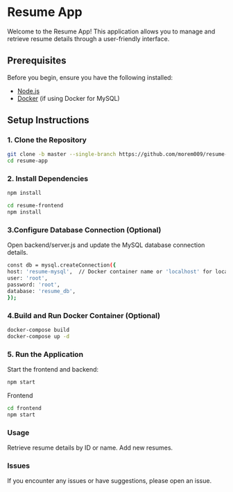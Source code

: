 # Resume App

Welcome to the Resume App! This application allows you to manage and retrieve resume details through a user-friendly interface.

## Prerequisites

Before you begin, ensure you have the following installed:

- [Node.js](https://nodejs.org/)
- [Docker](https://www.docker.com/) (if using Docker for MySQL)

## Setup Instructions

### 1. Clone the Repository

```bash
git clone -b master --single-branch https://github.com/morem009/resume-app.git
cd resume-app
```

### 2. Install Dependencies
```bash
npm install
```
```bash
cd resume-frontend
npm install
```

### 3.Configure Database Connection (Optional)
Open backend/server.js and update the MySQL database connection details.
```bash
const db = mysql.createConnection({
host: 'resume-mysql',  // Docker container name or 'localhost' for local machine
user: 'root',
password: 'root',
database: 'resume_db',
});
```

### 4.Build and Run Docker Container (Optional)
```bash
docker-compose build
docker-compose up -d
```

### 5. Run the Application
Start the frontend and backend:

```bash
npm start
```
Frontend
```bash
cd frontend
npm start

```
### Usage
Retrieve resume details by ID or name.
Add new resumes.

### Issues
If you encounter any issues or have suggestions, please open an issue.

